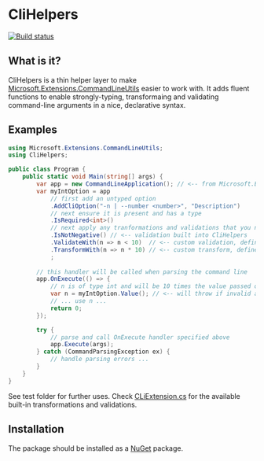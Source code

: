 # CliHelpers
[![Build status](https://ci.appveyor.com/api/projects/status/cudqqch6sf5b96pr/branch/master?svg=true)](https://ci.appveyor.com/project/hravnx/clihelpers/branch/master)

## What is it?
CliHelpers is a thin helper layer to make [Microsoft.Extensions.CommandLineUtils](https://www.nuget.org/packages/Microsoft.Extensions.CommandLineUtils/)
easier to work with. 
It adds fluent functions to enable strongly-typing, transformaing and validating command-line arguments in a nice, declarative syntax.

## Examples

```csharp
using Microsoft.Extensions.CommandLineUtils;
using CliHelpers;

public class Program {
    public static void Main(string[] args) {
        var app = new CommandLineApplication(); // <-- from Microsoft.Extensions.CommandLineUtils
        var myIntOption = app
            // first add an untyped option
            .AddCliOption("-n | --number <number>", "Description")
            // next ensure it is present and has a type
            .IsRequired<int>() 
            // next apply any tranformations and validations that you need
            .IsNotNegative() // <-- validation built into CliHelpers
            .ValidateWith(n => n < 10)  // <-- custom validation, defined inline
            .TransformWith(n => n * 10) // <-- custom transform, defined inline
            ;
            
        // this handler will be called when parsing the command line
        app.OnExecute(() => {
            // n is of type int and will be 10 times the value passed on the command line
            var n = myIntOption.Value(); // <-- will throw if invalid args was passed on command line
            // ... use n ...
            return 0;
        });

        try {
            // parse and call OnExecute handler specified above
            app.Execute(args); 
        } catch (CommandParsingException ex) {
            // handle parsing errors ...
        }
    }
}
```
See test folder for further uses. Check [CLiExtension.cs](https://github.com/hravnx/CliHelpers/blob/master/src/CliHelpers/CliExtensions.cs) for
the available built-in transformations and validations.

## Installation
The package should be installed as a [NuGet](https://www.nuget.org/packages/CliHelpers/) package.








